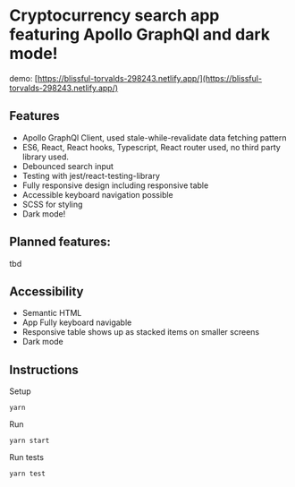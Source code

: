 # Cryptocurrency search app featuring Apollo GraphQl and dark mode!

demo: [https://blissful-torvalds-298243.netlify.app/](https://blissful-torvalds-298243.netlify.app/)

## Features

- Apollo GraphQl Client, used stale-while-revalidate data fetching pattern
- ES6, React, React hooks, Typescript, React router used, no third party library used.
- Debounced search input
- Testing with jest/react-testing-library
- Fully responsive design including responsive table
- Accessible keyboard navigation possible
- SCSS for styling
- Dark mode!

## Planned features:

tbd

## Accessibility

- Semantic HTML
- App Fully keyboard navigable
- Responsive table shows up as stacked items on smaller screens
- Dark mode

## Instructions

Setup

```
yarn
```

Run

```
yarn start
```

Run tests

```
yarn test
```
